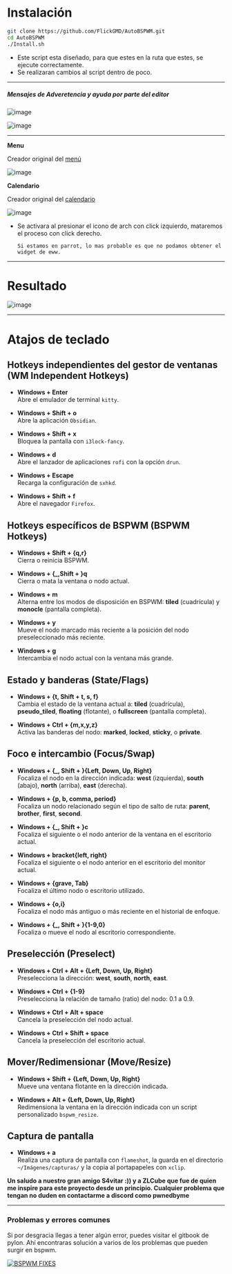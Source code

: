 # **Instalación**

```bash
git clone https://github.com/FlickGMD/AutoBSPWM.git
cd AutoBSPWM
./Install.sh
```
- Este script esta diseñado, para que estes en la ruta que estes, se ejecute correctamente.
- Se realizaran cambios al script dentro de poco.

---

##### Mensajes de Adveretencia y ayuda por parte del editor

![image](https://github.com/user-attachments/assets/7d0d1686-ca0f-44ac-905b-7b86d744e98e)

![image](https://github.com/user-attachments/assets/7b6f6282-f8ea-4440-b403-55cae7c43bef)


---

**Menu**

Creador original del [menú](https://github.com/zelaya420/bspwm)

![image](https://github.com/user-attachments/assets/c3f5bb36-9684-4e2e-860f-80dc2b0da901)


**Calendario**

Creador original del [calendario](https://github.com/gh0stzk/dotfiles)

![image](https://github.com/user-attachments/assets/47376f6d-3b5e-4ef1-af53-982dfc361235)


- Se activara al presionar el icono de arch con click izquierdo, mataremos el proceso con click derecho.

  ```ad-note
  Si estamos en parrot, lo mas probable es que no podamos obtener el widget de eww.
  ```

---
# Resultado
![image](https://github.com/user-attachments/assets/3bd9e64e-a2a5-4a8d-bae8-81671c23b9da)

---


# Atajos de teclado

## Hotkeys independientes del gestor de ventanas (WM Independent Hotkeys)

- **Windows + Enter**  
  Abre el emulador de terminal `kitty`.

- **Windows + Shift + o**  
  Abre la aplicación `Obsidian`.

- **Windows + Shift + x**  
  Bloquea la pantalla con `i3lock-fancy`.

- **Windows + d**  
  Abre el lanzador de aplicaciones `rofi` con la opción `drun`.

- **Windows + Escape**  
  Recarga la configuración de `sxhkd`.

- **Windows + Shift + f**  
  Abre el navegador `Firefox`.

## Hotkeys específicos de BSPWM (BSPWM Hotkeys)

- **Windows + Shift + {q,r}**  
  Cierra o reinicia BSPWM.

- **Windows + {_,Shift + }q**  
  Cierra o mata la ventana o nodo actual.

- **Windows + m**  
  Alterna entre los modos de disposición en BSPWM: **tiled** (cuadrícula) y **monocle** (pantalla completa).

- **Windows + y**  
  Mueve el nodo marcado más reciente a la posición del nodo preseleccionado más reciente.

- **Windows + g**  
  Intercambia el nodo actual con la ventana más grande.

## Estado y banderas (State/Flags)

- **Windows + {t, Shift + t, s, f}**  
  Cambia el estado de la ventana actual a: **tiled** (cuadrícula), **pseudo_tiled**, **floating** (flotante), o **fullscreen** (pantalla completa).

- **Windows + Ctrl + {m,x,y,z}**  
  Activa las banderas del nodo: **marked**, **locked**, **sticky**, o **private**.

## Foco e intercambio (Focus/Swap)

- **Windows + {_, Shift + }{Left, Down, Up, Right}**  
  Focaliza el nodo en la dirección indicada: **west** (izquierda), **south** (abajo), **north** (arriba), **east** (derecha).

- **Windows + {p, b, comma, period}**  
  Focaliza un nodo relacionado según el tipo de salto de ruta: **parent**, **brother**, **first**, **second**.

- **Windows + {_, Shift + }c**  
  Focaliza el siguiente o el nodo anterior de la ventana en el escritorio actual.

- **Windows + bracket{left, right}**  
  Focaliza el siguiente o el nodo anterior en el escritorio del monitor actual.

- **Windows + {grave, Tab}**  
  Focaliza el último nodo o escritorio utilizado.

- **Windows + {o,i}**  
  Focaliza el nodo más antiguo o más reciente en el historial de enfoque.

- **Windows + {_, Shift + }{1-9,0}**  
  Focaliza o mueve el nodo al escritorio correspondiente.

## Preselección (Preselect)

- **Windows + Ctrl + Alt + {Left, Down, Up, Right}**  
  Preselecciona la dirección: **west**, **south**, **north**, **east**.

- **Windows + Ctrl + {1-9}**  
  Preselecciona la relación de tamaño (ratio) del nodo: 0.1 a 0.9.

- **Windows + Ctrl + Alt + space**  
  Cancela la preselección del nodo actual.

- **Windows + Ctrl + Shift + space**  
  Cancela la preselección del escritorio actual.

## Mover/Redimensionar (Move/Resize)

- **Windows + Shift + {Left, Down, Up, Right}**  
  Mueve una ventana flotante en la dirección indicada.

- **Windows + Alt + {Left, Down, Up, Right}**  
  Redimensiona la ventana en la dirección indicada con un script personalizado `bspwm_resize`.

## Captura de pantalla

- **Windows + a**  
  Realiza una captura de pantalla con `flameshot`, la guarda en el directorio `~/Imágenes/capturas/` y la copia al portapapeles con `xclip`.

**Un saludo a nuestro gran amigo S4vitar :)) y a ZLCube que fue de quien me inspire para este proyecto desde un principio. Cualquier problema que tengan no duden en contactarme a discord como pwnedbyme**

---

### Problemas y errores comunes

Si por desgracia llegas a tener algún error, puedes visitar el gitbook de pylon. Ahí encontraras solución a varios de los problemas que pueden surgir en bspwm.

[![BSPWM FIXES](https://pylonet.gitbook.io/~gitbook/image?url=https%3A%2F%2F811307675-files.gitbook.io%2F%7E%2Ffiles%2Fv0%2Fb%2Fgitbook-x-prod.appspot.com%2Fo%2Forganizations%252FwquVPFoIEgRKyhYSTfGW%252Fsites%252Fsite_EXziD%252Fsocialpreview%252Ft6eN9edJEnI3S1SjEkoi%252FBSPWM%2520FIXES.png%3Falt%3Dmedia%26token%3D9bb76ed0-7c66-46d0-a3f1-43a00046e43b&width=1200&height=630&sign=15a50fe&sv=2)](https://pylonet.gitbook.io/hack4u)
